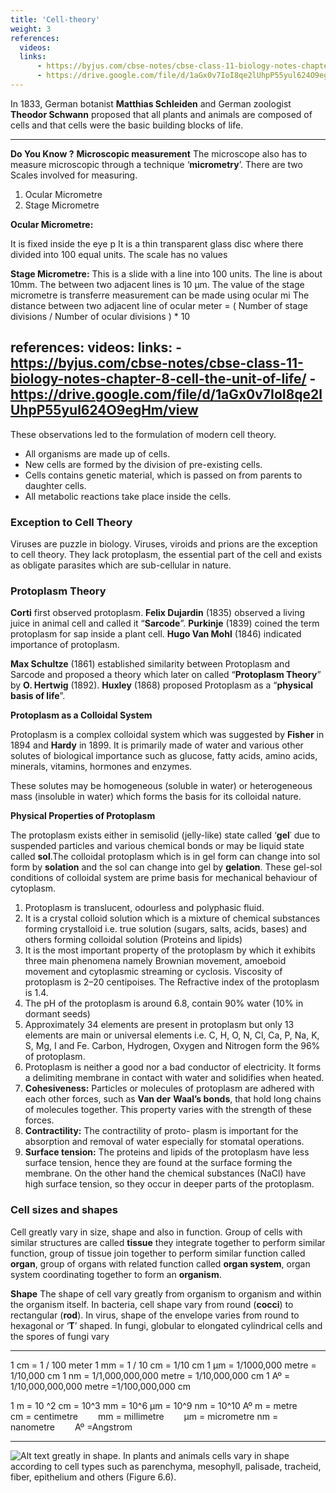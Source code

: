 ```yaml
---
title: 'Cell-theory'
weight: 3
references:
  videos:
  links:
      - https://byjus.com/cbse-notes/cbse-class-11-biology-notes-chapter-8-cell-the-unit-of-life/
      - https://drive.google.com/file/d/1aGx0v7IoI8qe2lUhpP55yul624O9egHm/view
---
```



In 1833, German botanist **Matthias Schleiden** and German zoologist **Theodor Schwann** proposed that all plants and animals are composed of cells and that cells were the basic building blocks of life.

---
**Do You Know ?**
**Microscopic measurement** The microscope also has to measure microscopic through a technique ‘**micrometry**’. There are two Scales involved for measuring. 
1. Ocular Micrometre 
2. Stage Micrometre 

**Ocular Micrometre:** 

It is fixed inside the eye p It is a thin transparent glass disc where there divided into 100 equal units. The scale has no values 

**Stage Micrometre:** This is a slide with a line into 100 units. The line is about 10mm. The between two adjacent lines is 10 µm. The value of the stage micrometre is transferre measurement can be made using ocular mi The distance between two adjacent line of ocular meter = ( Number of stage divisions / Number of ocular divisions ) * 10 

references:
  videos:
  links:
      - https://byjus.com/cbse-notes/cbse-class-11-biology-notes-chapter-8-cell-the-unit-of-life/
      - https://drive.google.com/file/d/1aGx0v7IoI8qe2lUhpP55yul624O9egHm/view
---

These observations led to the formulation of modern cell theory.

- All organisms are made up of cells. 
- New cells are formed by the division of pre-existing cells. 
- Cells contains genetic material, which is passed on from parents to daughter cells. 
- All metabolic reactions take place inside the cells. 

### Exception to Cell Theory

Viruses are puzzle in biology. Viruses, viroids and prions are the exception to cell theory. They lack protoplasm, the essential part of the cell and exists as obligate parasites which are sub-cellular in nature.

### Protoplasm Theory 

**Corti** first observed protoplasm. **Felix Dujardin** (1835) observed a living juice in animal cell and called it “**Sarcode**”. **Purkinje** (1839) coined the term protoplasm for sap inside a plant cell. **Hugo Van Mohl** (1846) indicated importance of protoplasm.  

**Max Schultze** (1861) established similarity between Protoplasm and Sarcode and proposed a theory which later on called “**Protoplasm Theory**” by **O. Hertwig** (1892). **Huxley** (1868) proposed Protoplasm as a “**physical basis of life**”. 

**Protoplasm as a Colloidal System** 

Protoplasm is a complex colloidal system which was suggested by **Fisher** in 1894 and **Hardy** in 1899. It is primarily made of water and various other solutes of biological importance such as glucose, fatty acids, amino acids, minerals, vitamins, hormones and enzymes.

These solutes may be homogeneous (soluble in water) or heterogeneous mass (insoluble in water) which forms the basis for its colloidal nature.

**Physical Properties of Protoplasm** 

The protoplasm exists either in semisolid (jelly-like) state called ‘**gel**᾿ due to suspended particles and various chemical bonds or may be liquid state called **sol**.The colloidal protoplasm which is in gel form can change into sol form by **solation** and the sol can change into gel by **gelation**. These gel-sol conditions of colloidal system are prime basis for mechanical behaviour of cytoplasm. 

1. Protoplasm is translucent, odourless and polyphasic fluid. 
2. It is a crystal colloid solution which is a mixture of chemical substances forming crystalloid i.e. true solution (sugars, salts, acids, bases) and others forming colloidal solution (Proteins and lipids)
3. It is the most important property of the protoplasm by which it exhibits three main phenomena namely Brownian movement, amoeboid movement and cytoplasmic streaming or cyclosis. Viscosity of protoplasm is 2–20 centipoises. The Refractive index of the protoplasm is 1.4.
4. The pH of the protoplasm is around 6.8, contain 90% water (10% in dormant seeds)
5. Approximately 34 elements are present in protoplasm but only 13 elements are main or universal elements i.e. C, H, O, N, Cl, Ca, P, Na, K, S, Mg, I and Fe. Carbon, Hydrogen, Oxygen and Nitrogen form the 96% of protoplasm.
6. Protoplasm is neither a good nor a bad conductor of electricity. It forms a delimiting membrane in contact with water and solidifies when heated.
7. **Cohesiveness:** Particles or molecules of protoplasm are adhered with each other forces, such as **Van der** **Waal’s bonds**, that hold long chains of molecules together. This property varies with the strength of these forces.
8. **Contractility:** The contractility of proto- plasm is important for the absorption and removal of water especially for stomatal operations.
9. **Surface tension:** The proteins and lipids of the protoplasm have less surface tension, hence they are found at the surface forming the membrane. On the other hand the chemical substances (NaCl) have high surface tension, so they occur in deeper parts of the protoplasm.

### Cell sizes and shapes

Cell greatly vary in size, shape and also in function. Group of cells with similar structures are called **tissue** they integrate together to perform similar function, group of tissue join together to perform similar function called **organ**, group of organs with related function called **organ system**, organ system coordinating together to form an **organism**.

**Shape** The shape of cell vary greatly from organism to organism and within the organism itself. In bacteria, cell shape vary from round (**cocci**) to rectangular (**rod**). In virus, shape of the envelope varies from round to hexagonal or ‘**T**’ shaped. In fungi, globular to elongated cylindrical cells and the spores of fungi vary

---
1 cm                        = 1 / 100 meter 
1 mm = 1 / 10 cm            = 1/10 cm
1 µm = 1/1000,000 metre     = 1/10,000 cm
1 nm = 1/1,000,000,000 metre = 1/10,000,000 cm
1 Aº = 1/10,000,000,000 metre =1/100,000,000 cm

1 m = 10 ^2 cm = 10^3 mm = 10^6 µm = 10^9 nm = 10^10 Aº
m = metre   cm = centimetre   mm = millimetre   µm = micrometre
nm = nanometre   Aº =Angstrom

---
![Alt text](6.7.png)
greatly in shape. In plants and animals cells vary in shape according to cell types such as parenchyma, mesophyll, palisade, tracheid, fiber, epithelium and others (Figure 6.6).

